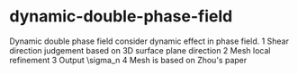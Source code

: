 # dynamic-double-phase-field
Dynamic double phase field consider dynamic effect in phase field.
1 Shear direction judgement based on 3D surface plane direction
2 Mesh local refinement
3 Output \sigma_n
4 Mesh is based on Zhou's paper
